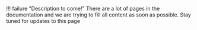 !!! failure "Description to come!"
    There are a lot of pages in the documentation and we are trying to fill all content as soon as possible. Stay tuned for updates to this page
